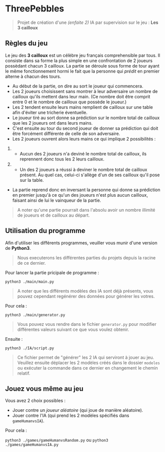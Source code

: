 # ThreePebbles


>Projet de création d'une *(enfaite 2)* IA par supervision sur le jeu : **Les 3 cailloux**


## Règles du jeu


Le jeu des **3 cailloux** est un célèbre jeu français comprehensible par tous.
Il consiste dans sa forme la plus simple en une confrontation de 2 joueurs possèdant chacun 3 cailloux.
La partie se déroule sous forme de tour ayant le même fonctionnement hormi le fait que la personne qui *prédit* en premier alterne à chacun des tours.

- Au début de la partie, on dire au sort le joueur qui commencera.
- Les 2 joueurs choisissent sans montrer à leur adversaire un nombre de cailloux qu'ils mettent dans leur main. (Ce nombre doit être comprit entre 0 et le nombre de cailloux que possède le joueur.)
- Les 2 tendent ensuite leurs mains remplient de cailloux sur une table afin d'éviter une tricherie éventuelle.
- Le joueur tiré au sort donne sa prédiction sur le nombre total de cailloux que les 2 joueurs ont dans leurs mains.
- C'est ensuite au tour du second joueur de donner sa prédiction qui doit être forcément différente de celle de son adversaire.
- Les 2 joueurs ouvrent alors leurs mains ce qui implique 2 possibilités :
1. -  Aucun des 2 joueurs n'a deviné le nombre total de cailloux, ils reprennent donc tous les 2 leurs cailloux.
2. - Un des 2 joueurs a réussi à deviner le nombre total de cailloux présent. Au quel cas, celui-ci s'allège d'un de ses cailloux qu'il pose sur la table.
- La partie reprend donc en inversant la personne qui donne sa prédiction en premier jusqu'à ce qu'un des joueurs n'est plus aucun cailloux, faisant ainsi de lui le vainqueur de la partie.

>A noter qu'une partie pourrait dans l'absolu avoir un nombre illimité de joueurs et de cailloux au départ.


## Utilisation du programme

Afin d'utiliser les différents programmes, veuiller vous munir d'une version de **Python3**.

>Nous executerons les différentes parties du projets depuis la racine de ce dernier.

 Pour lancer la partie pricipale de programme :
 
`python3 ./main/main.py`

> A noter que les différents modèles des IA sont déjà présents, vous pouvez cependant regénérer des données pour générer les votres.

Pour cela : 

`python3 ./main/generator.py`

>Vous pouvez vous rendre dans le fichier `generator.py` pour modifier différentes valeurs suivant ce que vous voulez obtenir.

Ensuite :

`python3 ./IA/script.py`

>Ce fichier permet de "générer" les 2 IA qui serviront à jouer au jeu.
>Veuillez ensuite déplacer les 2 modèles créés dans le dossier `modeles` ou exécuter la commande dans ce dernier en changement le chemin relatif.

## Jouez vous même au jeu

Vous avez 2 choix possibles :

- Jouer contre un *joueur aléatoire* (qui joue de manière aléatoire).
- Jouer contre l'IA (qui prend les 2 modèles spécifiés dans `gameHumanvsIA`).

Pour cela :

`python3 ./games/gameHumanvsRandom.py`
ou
`python3 ./games/gameHumanvsIA.py`